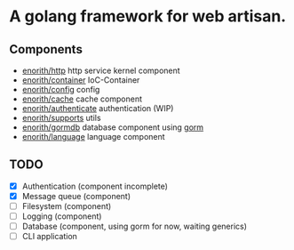 # A golang framework for web artisan.


## Components

* [enorith/http](https://github.com/enorith/http) http service kernel component
* [enorith/container](https://github.com/enorith/container) IoC-Container
* [enorith/config](https://github.com/enorith/config) config
* [enorith/cache](https://github.com/enorith/cache) cache component
* [enorith/authenticate](https://github.com/enorith/authenticate) authentication (WIP)
* [enorith/supports](https://github.com/enorith/supports) utils
* [enorith/gormdb](https://github.com/enorith/gormdb) database component using [gorm](https://gorm.io/index.html)
* [enorith/language](https://github.com/enorith/language) language component

## TODO 
- [x] Authentication (component incomplete)
- [x] Message queue (component)
- [ ] Filesystem (component)
- [ ] Logging (component)
- [ ] Database (component, using gorm for now, waiting generics) 
- [ ] CLI application